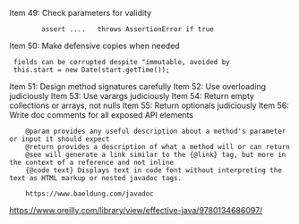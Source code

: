 
Item 49: Check parameters for validity

            assert ....   throws AssertionError if true


Item 50: Make defensive copies when needed

     fields can be corrupted despite "immutable, avoided by
     this.start = new Date(start.getTime());

Item 51: Design method signatures carefully
Item 52: Use overloading judiciously
Item 53: Use varargs judiciously
Item 54: Return empty collections or arrays, not nulls
Item 55: Return optionals judiciously
Item 56: Write doc comments for all exposed API elements

        @param provides any useful description about a method's parameter or input it should expect
        @return provides a description of what a method will or can return
        @see will generate a link similar to the {@link} tag, but more in the context of a reference and not inline
        {@code text} Displays text in code font without interpreting the text as HTML markup or nested javadoc tags.

        https://www.baeldung.com/javadoc



https://www.oreilly.com/library/view/effective-java/9780134686097/